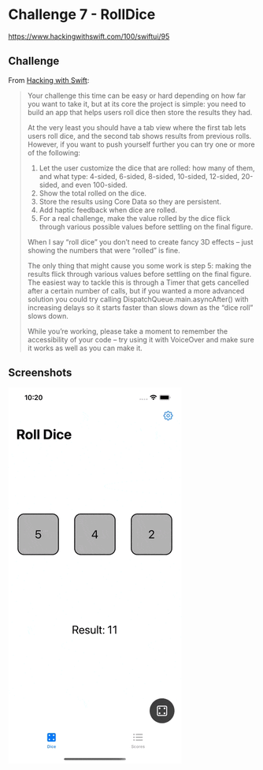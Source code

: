 # Challenge 7 - RollDice

https://www.hackingwithswift.com/100/swiftui/95

## Challenge

From [Hacking with Swift](https://www.hackingwithswift.com/guide/ios-swiftui/7/3/challenge):
>Your challenge this time can be easy or hard depending on how far you want to take it, but at its core the project is simple: you need to build an app that helps users roll dice then store the results they had.
>
>At the very least you should have a tab view where the first tab lets users roll dice, and the second tab shows results from previous rolls. However, if you want to push yourself further you can try one or more of the following:
>
>1. Let the user customize the dice that are rolled: how many of them, and what type: 4-sided, 6-sided, 8-sided, 10-sided, 12-sided, 20-sided, and even 100-sided.
>2. Show the total rolled on the dice.
>3. Store the results using Core Data so they are persistent.
>4. Add haptic feedback when dice are rolled.
>5. For a real challenge, make the value rolled by the dice flick through various possible values before settling on the final figure.
>
>When I say “roll dice” you don’t need to create fancy 3D effects – just showing the numbers that were “rolled” is fine.
>
>The only thing that might cause you some work is step 5: making the results flick through various values before settling on the final figure. The easiest way to tackle this is through a Timer that gets cancelled after a certain number of calls, but if you wanted a more advanced solution you could try calling DispatchQueue.main.asyncAfter() with increasing delays so it starts faster than slows down as the “dice roll” slows down.
>
>While you’re working, please take a moment to remember the accessibility of your code – try using it with VoiceOver and make sure it works as well as you can make it.

## Screenshots

![Screenshot](Screenshot/challenge7.gif)
